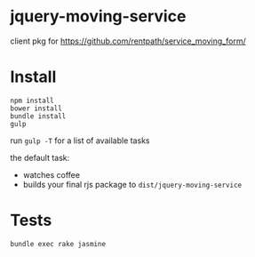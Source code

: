 # jquery-moving-service
client pkg for https://github.com/rentpath/service_moving_form/

# Install

```
npm install
bower install
bundle install
gulp
````

run `gulp -T` for a list of available tasks

the default task:
  - watches coffee
  - builds your final rjs package to `dist/jquery-moving-service`

# Tests

```
bundle exec rake jasmine
```
